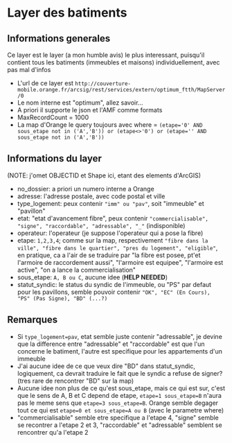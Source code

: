 # Layer des batiments

## Informations generales
Ce layer est le layer (a mon humble avis) le plus interessant, puisqu'il contient tous les batiments (immeubles et maisons) individuellement, avec pas mal d'infos

* L'url de ce layer est `http://couverture-mobile.orange.fr/arcsig/rest/services/extern/optimum_ftth/MapServer/0`
* Le nom interne est "optimum", allez savoir...
* A priori il supporte le json et l'AMF comme formats
* MaxRecordCount = 1000
* La map d'Orange le query toujours avec where = `(etape='0' AND sous_etape not in ('A','B')) or (etape<>'0') or (etape='' AND sous_etape not in ('A','B'))`

## Informations du layer
(NOTE: j'omet OBJECTID et Shape ici, etant des elements d'ArcGIS)

* no_dossier: a priori un numero interne a Orange
* adresse: l'adresse postale, avec code postal et ville
* type_logement: peux contenir `"imm" ou "pav"`, soit "immeuble" et "pavillon"
* etat: "etat d'avancement fibre", peux contenir `"commercialisable", "signe", "raccordable", "adressable", "_"` (indisponible)
* operateur: l'operateur (je suppose l'operateur qui a pose la fibre)
* etape: `1,2,3,4`; comme sur la map, respectivement `"fibre dans la ville", "fibre dans le quartier", "pres du logement", "eligible"`, en pratique, ca a l'air de se traduire par "la fibre est posee, pt'et l'armoire de raccordement aussi", "l'armoire est equipee", "l'armoire est active", "on a lance la commercialisation"
* sous_etape: `A, B ou C`, aucune idee (**HELP NEEDED**)
* statut_syndic: le status du syndic de l'immeuble, ou "PS" par defaut pour les pavillons, semble pouvoir contenir `"OK", "EC" (En Cours), "PS" (Pas Signe), "BD" (...?)`

## Remarques

* Si `type_logement=pav`, etat semble juste contenir "adressable", je devine que la difference entre "adressable" et "raccordable" est que l'un concerne le batiment, l'autre est specifique pour les appartements d'un immeuble
* J'ai aucune idee de ce que veux dire "BD" dans statut_syndic, logiquement, ca devrait traduire le fait que le syndic a refuse de signer? (tres rare de rencontrer "BD" sur la map)
* Aucune idee non plus de ce qu'est sous_etape, mais ce qui est sur, c'est que le sens de A, B et C depend de etape, `etape=1 sous_etape=B` n'aura pas le meme sens que `etape=3 sous_etape=B`. Orange semble degager tout ce qui est `etape=0 et sous_etape=A ou B` (avec le parametre where)
* "commercialisable" semble etre specifique a l'etape 4, "signe" semble se recontrer a l'etape 2 et 3, "raccordable" et "adressable" semblent se rencontrer qu'a l'etape 2